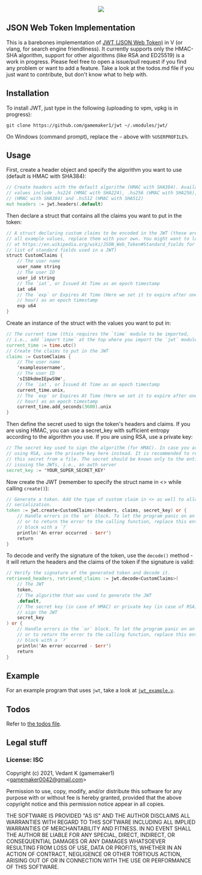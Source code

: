 <p align="center">
  <img src="http://jwt.io/img/logo-asset.svg" />
</p>

## JSON Web Token Implementation

This is a barebones implementation of [JWT (JSON Web Token)](https://jwt.io) in V (or vlang, for search engine friendliness). It currently supports only the HMAC-SHA algorithm, support for other algorithms (like RSA and ED25519) is a work in progress. Please feel free to open a issue/pull request if you find any problem or want to add a feature. Take a look at the todos.md file if you just want to contribute, but don't know what to help with.

## Installation

To install JWT, just type in the following (uploading to vpm, vpkg is in progress):

```
git clone https://github.com/gamemaker1/jwt ~/.vmodules/jwt/
```

On Windows (command prompt), replace the `~` above with `%USERPROFILE%`.

## Usage

First, create a header object and specify the algorithm you want to use (default is HMAC with SHA384):

```v
// Create headers with the default algorithm (HMAC with SHA384). Available
// values include .hs224 (HMAC with SHA224), .hs256 (HMAC with SHA256), .hs384
// (HMAC with SHA384) and .hs512 (HMAC with SHA512)
mut headers := jwt.headers(.default)
```

Then declare a struct that contains all the claims you want to put in the token:

```v
// A struct declaring custom claims to be encoded in the JWT (these are
// all example values, replace them with your own. You might want to look
// at https://en.wikipedia.org/wiki/JSON_Web_Token#Standard_fields for a
// list of standard fields used in a JWT)
struct CustomClaims {
	// The user name
	user_name string
	// The user ID
	user_id string
	// The `iat`, or Issued At Time as an epoch timestamp
	iat u64
	// The `exp` or Expires At Time (Here we set it to expire after one 
	// hour) as an epoch timestamp
	exp u64
}
```

Create an instance of the struct with the values you want to put in:

```v
// The current time (this requires the `time` module to be imported,
// i.e., add `import time` at the top where you import the `jwt` module)
current_time := time.utc()
// Create the claims to put in the JWT
claims := CustomClaims {
	// The user name
	'exampleusername',
	// The user ID
	'sISDkdmeIEpwS9W',
	// The `iat`, or Issued At Time as an epoch timestamp
	current_time.unix,
	// The `exp` or Expires At Time (Here we set it to expire after one 
	// hour) as an epoch timestamp
	current_time.add_seconds(3600).unix
}
```

Then define the secret used to sign the token's headers and claims. If you are using HMAC, you can use a secret_key with sufficient entropy according to the algorithm you use. If you are using RSA, use a private key:

```v
// The secret key used to sign the algorithm (for HMAC). In case you are 
// using RSA, use the private key here instead. It is recommended to read
// this secret from a file. The secret should be known only to the entity
// issuing the JWTs, i.e., an auth server
secret_key := 'YOUR_SUPER_SECRET_KEY'
```

Now create the JWT (remember to specify the struct name in <> while calling `create()`):
```v
// Generate a token. Add the type of custom claim in <> as well to allow json 
// serialization.
token := jwt.create<CustomClaims>(headers, claims, secret_key) or {
	// Handle errors in the `or` block. To let the program panic on an error, 
	// or to return the error to the calling function, replace this entire `or` 
	// block with a `?`
	println('An error occurred - $err')
	return
}
```

To decode and verify the signature of the token, use the `decode()` method - it will return the headers and the claims of the token if the signature is valid:

```v
// Verify the signature of the generated token and decode it.
retrieved_headers, retrieved_claims := jwt.decode<CustomClaims>(
	// The JWT
	token,
	// The algorithm that was used to generate the JWT
	.default,
	// The secret key (in case of HMAC) or private key (in case of RSA) used to 
	// sign the JWT
	secret_key
) or {
	// Handle errors in the `or` block. To let the program panic on an error, 
	// or to return the error to the calling function, replace this entire `or` 
	// block with a `?`
	println('An error occurred - $err')
	return
}
```

## Example

For an example program that uses `jwt`, take a look at [`jwt_example.v`](./jwt_example.v).

## Todos

Refer to [the todos file](./todos.md).

## Legal stuff

### License: ISC

Copyright (c) 2021, Vedant K (gamemaker1) \<gamemaker0042@gmail.com\>

Permission to use, copy, modify, and/or distribute this software for any purpose with or without fee is hereby granted, provided that the above copyright notice and this permission notice appear in all copies.

THE SOFTWARE IS PROVIDED "AS IS" AND THE AUTHOR DISCLAIMS ALL WARRANTIES WITH REGARD TO THIS SOFTWARE INCLUDING ALL IMPLIED WARRANTIES OF MERCHANTABILITY AND FITNESS. IN NO EVENT SHALL THE AUTHOR BE LIABLE FOR ANY SPECIAL, DIRECT, INDIRECT, OR CONSEQUENTIAL DAMAGES OR ANY DAMAGES WHATSOEVER RESULTING FROM LOSS OF USE, DATA OR PROFITS, WHETHER IN AN ACTION OF CONTRACT, NEGLIGENCE OR OTHER TORTIOUS ACTION, ARISING OUT OF OR IN CONNECTION WITH THE USE OR PERFORMANCE OF THIS SOFTWARE.
